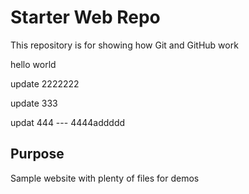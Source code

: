 # Starter Web Repo

This repository is for showing how Git and GitHub work


hello world

update 2222222

update 333


updat 444 ---  4444addddd
## Purpose

Sample website with plenty of files for demos